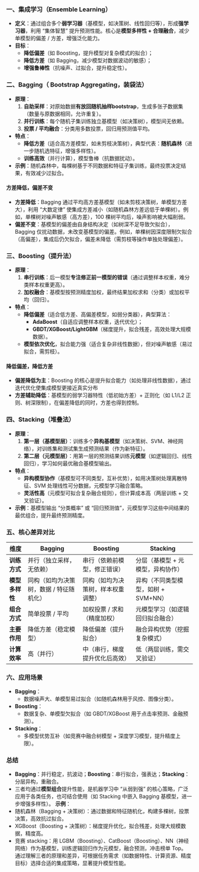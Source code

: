 ### 一、集成学习（Ensemble Learning）
- **定义**：通过组合多个**弱学习器**（基模型，如决策树、线性回归等），形成**强学习器**，利用 “集体智慧” 提升预测性能。核心是**模型多样性 + 合理融合**，减少单模型的偏差 / 方差，增强泛化能力。
- **目标**：
    - **降低偏差**（如 Boosting，提升模型对复杂模式的拟合）；
    - **降低方差**（如 Bagging，减少模型对数据波动的敏感）；
    - **增强鲁棒性**（抗噪声、过拟合，提升稳定性）。
### 二、Bagging（ Bootstrap Aggregating，装袋法）
- **原理**：
    1. **自助采样**：对原始数据**有放回随机抽样bootstrap**，生成多张子数据集（数量与原数据相同，允许重复）。
    2. **并行训练**：每个随机子集训练独立基模型（如决策树），模型间无依赖。
    3. **投票 / 平均融合**：分类用多数投票，回归用预测值平均。
- **特点**：
    - **降低方差**（适合高方差模型，如未剪枝决策树），典型代表：**随机森林**（进一步随机选特征，增强多样性）。
    - **训练高效**（并行计算），模型鲁棒（抗数据扰动）。
- **示例**：随机森林中，每棵树基于不同数据和特征子集训练，最终投票决定结果，有效减少过拟合。
#### 方差降低，偏差不变
- **方差降低**：Bagging 通过平均高方差基模型（如未剪枝决策树，单模型方差大），利用 “大数定律” 使集成方差减小（如随机森林方差远低于单棵树）。例如，单棵树对噪声敏感（高方差），100 棵树平均后，噪声影响被大幅削弱。
- **偏差不变**：基模型的偏差由自身结构决定（如树深不足导致欠拟合），Bagging 仅扰动数据，未改变基模型的偏差。例如，单棵树因深度限制欠拟合（高偏差），集成后仍欠拟合，偏差未降低（需剪枝等操作单独处理偏差）。
### 三、Boosting（提升法）
- **原理**：
    1. **串行训练**：后一模型**专注修正前一模型的错误**（通过调整样本权重，难分类样本权重更高）。
    2. **加权融合**：基模型按预测精度加权，最终结果加权求和（分类）或加权平均（回归）。
- **特点**：
    - **降低偏差**（适合低方差、高偏差模型，如弱分类器），典型算法：
        - **AdaBoost**（自适应调整样本权重，迭代优化）；
        - **GBDT/XGBoost/LightGBM**（梯度提升，拟合残差，高效处理大规模数据）。
    - **模型依次优化**，拟合能力强（适合复杂非线性数据），但对噪声敏感（易过拟合，需剪枝）。
#### 降低偏差，降低方差
- **偏差降低为主**：Boosting 的核心是提升拟合能力（如处理非线性数据），通过迭代优化使集成模型更接近真实分布
- **方差辅助降低**：基模型的弱学习器特性（低初始方差）+ 正则化（如 L1/L2 正则、树深限制），在偏差降低的同时，方差也得到控制。
### 四、Stacking（堆叠法）
- **原理**：
    1. **第一层（基模型层）**：训练多个**异构基模型**（如决策树、SVM、神经网络），对训练集和测试集生成预测结果（作为新特征）。
    2. **第二层（元模型层）**：用第一层的预测结果训练**元模型**（如逻辑回归、线性回归），学习如何最优融合基模型输出。
- **特点**：
    - **异构模型协作**（基模型可不同类型，互补优势），如用决策树处理离散特征、SVM 处理线性可分数据，元模型学习融合策略。
    - **灵活性高**（元模型可拟合复杂融合规则），但计算成本高（两层训练 + 交叉验证）。
- **示例**：基模型输出 “分类概率” 或 “回归预测值”，元模型学习这些中间结果的最优组合，提升最终预测精度。
### 五、核心差异对比

|**维度**|**Bagging**|**Boosting**|**Stacking**|
|---|---|---|---|
|**训练方式**|并行（独立采样，无依赖）|串行（依赖前模型，修正错误）|分层（基模型 + 元模型，异构协作）|
|**模型多样性**|同构（如均为决策树，数据 / 特征随机化）|同构（如均为决策树，样本权重调整）|异构（不同类型模型，如树 + SVM+NN）|
|**组合方式**|简单投票 / 平均|加权投票 / 求和（精度加权）|元模型学习（如逻辑回归拟合融合）|
|**主要作用**|降低方差（稳定模型）|降低偏差（提升拟合）|融合异构优势（挖掘复杂模式）|
|**计算效率**|高（并行）|中（串行，梯度提升优化后高效）|低（两层训练，需交叉验证）|

### 六、应用场景
- **Bagging**：
    - 数据噪声大、单模型易过拟合（如随机森林用于风控、图像分类）。
- **Boosting**：
    - 数据复杂、单模型欠拟合（如 GBDT/XGBoost 用于点击率预测、金融预测）。
- **Stacking**：
    - 多模型优势互补（如竞赛中融合树模型 + 深度学习模型，提升精度上限）。
### 总结
- **Bagging**：并行稳定，抗波动；**Boosting**：串行拟合，强表达；**Stacking**：分层异构，重融合。
- 三者均通过**模型组合**提升性能，是机器学习中 “从弱到强” 的核心策略，广泛应用于各类任务，也可结合使用（如 Stacking 中嵌入 Bagging 基模型，进一步增强多样性）。
**示例**：
- 随机森林（Bagging + 决策树）：通过数据和特征随机化，构建多棵树，投票决策，高效抗过拟合。
- XGBoost（Boosting + 决策树）：梯度提升优化，拟合残差，处理大规模数据，精度高。
- 竞赛 stacking：用 LGBM（Boosting）、CatBoost（Boosting）、NN（神经网络）作为基模型，训练逻辑回归作为元模型，融合预测，冲击榜单 Top。
通过理解三者的原理和差异，可根据任务需求（如数据特性、计算资源、精度目标）选择合适的集成策略，显著提升模型性能。